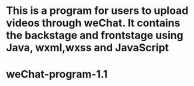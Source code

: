 # This is a program for users to upload videos through weChat. It contains the backstage and frontstage using Java, wxml,wxss and JavaScript
# weChat-program-1.1
